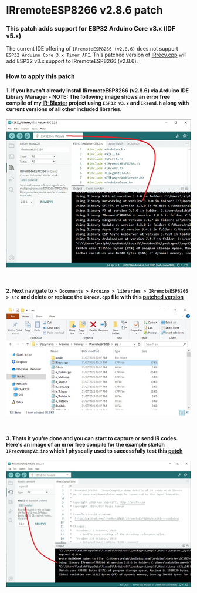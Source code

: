 # IRremoteESP8266 v2.8.6 patch

###  This patch adds support for ESP32 Arduino Core v3.x (IDF v5.x)

The current IDE offering of `IRremoteESP8266 (v2.8.6)` does not support `ESP32 Arduino Core 3.x Timer API`.
This patched version of [IRrecv.cpp](https://github.com/macca448/IRremoteESP8266_patch/tree/main/IRRemoteESP8266_patch) will add ESP32 v3.x support to IRremoteESP8266 (v2.8.6).

### How to apply this patch  

####  1.  If you haven't already install IRremoteESP8266 (v2.8.6) via Arduino IDE Library Manager - NOTE: The following image shows an error free compile of my [IR-Blaster](https://github.com/macca448/ESP-IR-Blaster) project using `ESP32 v3.x` and `IRsend.h` along with current versions of all other included libraries.  

   ![](https://github.com/macca448/IRremoteESP8266_patch/blob/main/assets/images/IDE_compile.jpg)  

<br>
  
####  2.  Next navigate to `> Documents > Arduino > libraries > IRremoteESP8266 > src` and delete or replace the `IRrecv.cpp` file with this [patched version](https://github.com/macca448/IRremoteESP8266_patch/tree/main/IRRemoteESP8266_patch) 

 ![](https://github.com/macca448/IRremoteESP8266_patch/blob/main/assets/images/IRrecv_cpp_location.jpg)

<br>
   
####  3.  Thats it you're done and you can start to capture or send IR codes. Here's an image of an error free compile for the example sketch `IRrecvDumpV2.ino` which I physcally used to successfully test this [patch](https://github.com/macca448/IRremoteESP8266_patch/tree/main/IRRemoteESP8266_patch)  
  
  ![](https://github.com/macca448/IRremoteESP8266_patch/blob/main/assets/images/IDE_compile_IRrecv.jpg)

